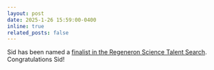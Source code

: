 ```yaml
---
layout: post
date: 2025-1-26 15:59:00-0400
inline: true
related_posts: false
---
```


Sid has been named a [finalist in the Regeneron Science Talent Search](https://www.societyforscience.org/regeneron-sts/2025-finalists/). Congratulations Sid!
